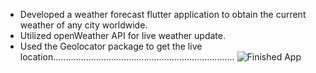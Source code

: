 
- Developed a weather forecast flutter application to obtain the current weather of any city worldwide.
- Utilized openWeather API for live weather update. 
- Used the Geolocator package to get the live location........................................................................
![Finished App](https://github.com/londonappbrewery/Images/blob/master/clima-demo.gif)


